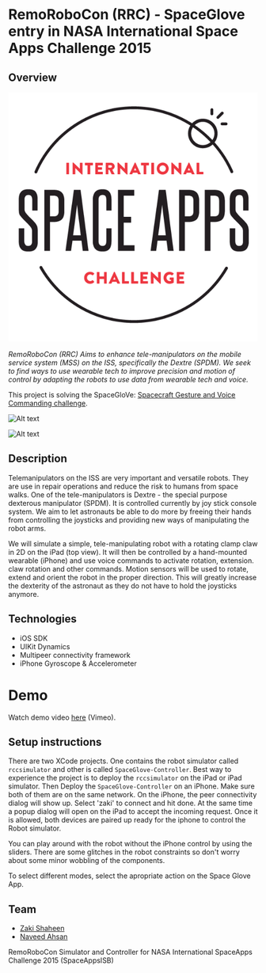 # RemoRoboCon (RRC) - SpaceGlove entry in NASA International Space Apps Challenge 2015
## Overview
![International Space Apps Challenge](https://github.com/zakishaheen/spaceappsisb-rcc/blob/master/logo.png)

*RemoRoboCon (RRC) Aims to enhance tele-manipulators on the mobile service system (MSS) on the ISS, specifically the Dextre (SPDM). We seek to find ways to use wearable tech to improve precision and motion of control by adapting the robots to use data from wearable tech and voice.* 

This project is solving the SpaceGloVe: [Spacecraft Gesture and Voice Commanding challenge](https://2015.spaceappschallenge.org/challenge/spaceglove-spacecraft-gesture-and-voice-commanding/).


![Alt text](https://github.com/zakishaheen/spaceappsisb-rcc/blob/master/d1.jpg)

![Alt text](https://github.com/zakishaheen/spaceappsisb-rcc/blob/master/d2.jpg)

## Description
Telemanipulators on the ISS are very important and versatile robots. They are use in repair operations and reduce the risk to humans from space walks. One of the tele-manipulators is Dextre - the special purpose dexterous manipulator (SPDM). It is controlled currently by joy stick console system. We aim to let astronauts be able to do more by freeing their hands from controlling the joysticks and providing new ways of manipulating the robot arms.

We will simulate a simple, tele-manipulating robot with a rotating clamp claw in 2D on the iPad (top view). It will then be controlled by a hand-mounted wearable (iPhone) and use voice commands to activate rotation, extension. claw rotation and other commands. Motion sensors will be used to rotate, extend and orient the robot in the proper direction. This will greatly increase the dexterity of the astronaut as they do not have to hold the joysticks anymore.

## Technologies 
- iOS SDK
- UIKit Dynamics
- Multipeer connectivity framework
- iPhone Gyroscope & Accelerometer 

# Demo

Watch demo video [here](https://vimeo.com/124734540) (Vimeo). 

## Setup instructions
There are two XCode projects. One contains the robot simulator called `rccsimulator` and other is called `SpaceGlove-Controller`. Best way to experience the project is to deploy the `rccsimulator` on the iPad or iPad simulator. Then Deploy the `SpaceGlove-Controller` on an iPhone. Make sure both of them are on the same network. On the iPhone, the peer connectivity dialog will show up. Select 'zaki' to connect and hit done. At the same time a popup dialog will open on the iPad to accept the incoming request. Once it is allowed, both devices are paired up ready for the iphone to control the Robot simulator.

You can play around with the robot without the iPhone control by using the sliders. There are some glitches in the robot constraints so don't worry about some minor wobbling of the components. 

To select different modes, select the apropriate action on the Space Glove App. 

## Team
- [Zaki Shaheen](https://twitter.com/meetZaki)
- [Naveed Ahsan](https://pk.linkedin.com/in/aahsanali)



RemoRoboCon Simulator and Controller for NASA International SpaceApps Challenge 2015 (SpaceAppsISB)




